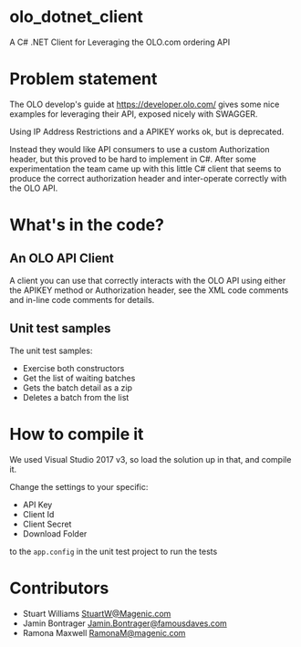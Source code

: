 # olo_dotnet_client
A C# .NET Client for Leveraging the OLO.com ordering API

# Problem statement

The OLO develop's guide at https://developer.olo.com/ gives some nice examples for leveraging their API, exposed nicely with SWAGGER. 

Using IP Address Restrictions and a APIKEY works ok, but is deprecated. 

Instead they would like API consumers to use a custom Authorization header, but this proved to be hard to implement in C#. After some experimentation the team came up with this little C# client that seems to produce the correct authorization header and inter-operate correctly with the OLO API.

# What's in the code?

## An OLO API Client

A client you can use that correctly interacts with the OLO API using either the APIKEY method or Authorization header, see the XML code comments and in-line code comments for details.

## Unit test samples

The unit test samples:
* Exercise both constructors
* Get the list of waiting batches
* Gets the batch detail as a zip
* Deletes a batch from the list

# How to compile it

We used Visual Studio 2017 v3, so load the solution up in that, and compile it.

Change the settings to your specific:
* API Key
* Client Id
* Client Secret 
* Download Folder

to the `app.config` in the unit test project to run the tests

# Contributors

* Stuart Williams <StuartW@Magenic.com>
* Jamin Bontrager <Jamin.Bontrager@famousdaves.com>
* Ramona Maxwell <RamonaM@magenic.com>

